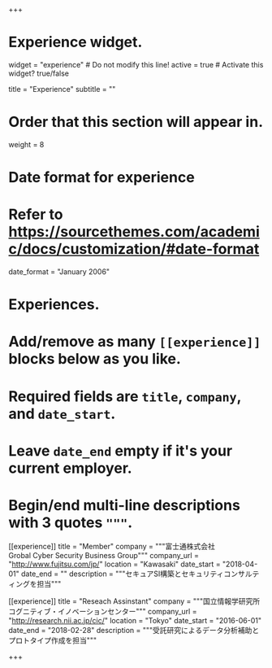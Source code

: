 +++
# Experience widget.
widget = "experience"  # Do not modify this line!
active = true  # Activate this widget? true/false

title = "Experience"
subtitle = ""

# Order that this section will appear in.
weight = 8

# Date format for experience
#   Refer to https://sourcethemes.com/academic/docs/customization/#date-format
date_format = "January 2006"

# Experiences.
#   Add/remove as many `[[experience]]` blocks below as you like.
#   Required fields are `title`, `company`, and `date_start`.
#   Leave `date_end` empty if it's your current employer.
#   Begin/end multi-line descriptions with 3 quotes `"""`.
[[experience]]
  title = "Member"
  company = """富士通株式会社  
            Grobal Cyber Security Business Group"""
  company_url = "http://www.fujitsu.com/jp/"
  location = "Kawasaki"
  date_start = "2018-04-01"
  date_end = ""
  description = """セキュアSI構築とセキュリティコンサルティングを担当"""



[[experience]]
  title = "Reseach Assinstant"
  company = """国立情報学研究所  
            コグニティブ・イノベーションセンター"""
  company_url = "http://research.nii.ac.jp/cic/"
  location = "Tokyo"
  date_start = "2016-06-01"
  date_end = "2018-02-28"
  description = """受託研究によるデータ分析補助とプロトタイプ作成を担当"""

+++
